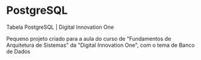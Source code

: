 # PostgreSQL
Tabela PostgreSQL | Digital Innovation One

Pequeno projeto criado  para a aula do curso de "Fundamentos de Arquitetura de Sistemas" da "Digital Innovation One", com o tema de Banco de Dados 
